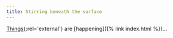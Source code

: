 ```yaml
---
title: Stirring beneath the surface
---
```

[Things](https://github.com/qidydl/wadny){:rel='external'} are [happening]({% link index.html %})…
